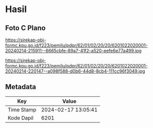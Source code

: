 # Hasil

## Foto C Plano

https://sirekap-obj-formc.kpu.go.id/f223/pemilu/pdpr/62/01/02/20/20/6201022020001-20240214-215911--6665cbfe-89a7-41f2-a520-eefe6e77a499.jpg

https://sirekap-obj-formc.kpu.go.id/f223/pemilu/pdpr/62/01/02/20/20/6201022020001-20240214-220147--a098f588-d0b6-44d8-8cb4-111cc96f3049.jpg


## Metadata

| Key        | Value               |
| ---------- | ------------------- |
| Time Stamp | 2024-02-17 13:05:41 |
| Kode Dapil | 6201                |



